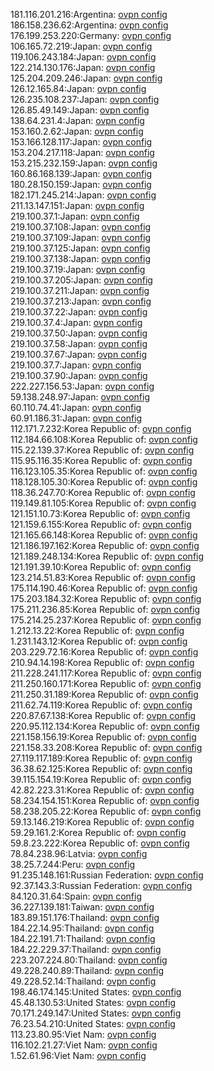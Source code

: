 181.116.201.216:Argentina: [ovpn config](vpn/181_116_201_216.ovpn)  
186.158.236.62:Argentina: [ovpn config](vpn/186_158_236_62.ovpn)  
176.199.253.220:Germany: [ovpn config](vpn/176_199_253_220.ovpn)  
106.165.72.219:Japan: [ovpn config](vpn/106_165_72_219.ovpn)  
119.106.243.184:Japan: [ovpn config](vpn/119_106_243_184.ovpn)  
122.214.130.176:Japan: [ovpn config](vpn/122_214_130_176.ovpn)  
125.204.209.246:Japan: [ovpn config](vpn/125_204_209_246.ovpn)  
126.12.165.84:Japan: [ovpn config](vpn/126_12_165_84.ovpn)  
126.235.108.237:Japan: [ovpn config](vpn/126_235_108_237.ovpn)  
126.85.49.149:Japan: [ovpn config](vpn/126_85_49_149.ovpn)  
138.64.231.4:Japan: [ovpn config](vpn/138_64_231_4.ovpn)  
153.160.2.62:Japan: [ovpn config](vpn/153_160_2_62.ovpn)  
153.166.128.117:Japan: [ovpn config](vpn/153_166_128_117.ovpn)  
153.204.217.118:Japan: [ovpn config](vpn/153_204_217_118.ovpn)  
153.215.232.159:Japan: [ovpn config](vpn/153_215_232_159.ovpn)  
160.86.168.139:Japan: [ovpn config](vpn/160_86_168_139.ovpn)  
180.28.150.159:Japan: [ovpn config](vpn/180_28_150_159.ovpn)  
182.171.245.214:Japan: [ovpn config](vpn/182_171_245_214.ovpn)  
211.13.147.151:Japan: [ovpn config](vpn/211_13_147_151.ovpn)  
219.100.37.1:Japan: [ovpn config](vpn/219_100_37_1.ovpn)  
219.100.37.108:Japan: [ovpn config](vpn/219_100_37_108.ovpn)  
219.100.37.109:Japan: [ovpn config](vpn/219_100_37_109.ovpn)  
219.100.37.125:Japan: [ovpn config](vpn/219_100_37_125.ovpn)  
219.100.37.138:Japan: [ovpn config](vpn/219_100_37_138.ovpn)  
219.100.37.19:Japan: [ovpn config](vpn/219_100_37_19.ovpn)  
219.100.37.205:Japan: [ovpn config](vpn/219_100_37_205.ovpn)  
219.100.37.211:Japan: [ovpn config](vpn/219_100_37_211.ovpn)  
219.100.37.213:Japan: [ovpn config](vpn/219_100_37_213.ovpn)  
219.100.37.22:Japan: [ovpn config](vpn/219_100_37_22.ovpn)  
219.100.37.4:Japan: [ovpn config](vpn/219_100_37_4.ovpn)  
219.100.37.50:Japan: [ovpn config](vpn/219_100_37_50.ovpn)  
219.100.37.58:Japan: [ovpn config](vpn/219_100_37_58.ovpn)  
219.100.37.67:Japan: [ovpn config](vpn/219_100_37_67.ovpn)  
219.100.37.7:Japan: [ovpn config](vpn/219_100_37_7.ovpn)  
219.100.37.90:Japan: [ovpn config](vpn/219_100_37_90.ovpn)  
222.227.156.53:Japan: [ovpn config](vpn/222_227_156_53.ovpn)  
59.138.248.97:Japan: [ovpn config](vpn/59_138_248_97.ovpn)  
60.110.74.41:Japan: [ovpn config](vpn/60_110_74_41.ovpn)  
60.91.186.31:Japan: [ovpn config](vpn/60_91_186_31.ovpn)  
112.171.7.232:Korea Republic of: [ovpn config](vpn/112_171_7_232.ovpn)  
112.184.66.108:Korea Republic of: [ovpn config](vpn/112_184_66_108.ovpn)  
115.22.139.37:Korea Republic of: [ovpn config](vpn/115_22_139_37.ovpn)  
115.95.116.35:Korea Republic of: [ovpn config](vpn/115_95_116_35.ovpn)  
116.123.105.35:Korea Republic of: [ovpn config](vpn/116_123_105_35.ovpn)  
118.128.105.30:Korea Republic of: [ovpn config](vpn/118_128_105_30.ovpn)  
118.36.247.70:Korea Republic of: [ovpn config](vpn/118_36_247_70.ovpn)  
119.149.81.105:Korea Republic of: [ovpn config](vpn/119_149_81_105.ovpn)  
121.151.10.73:Korea Republic of: [ovpn config](vpn/121_151_10_73.ovpn)  
121.159.6.155:Korea Republic of: [ovpn config](vpn/121_159_6_155.ovpn)  
121.165.66.148:Korea Republic of: [ovpn config](vpn/121_165_66_148.ovpn)  
121.186.197.162:Korea Republic of: [ovpn config](vpn/121_186_197_162.ovpn)  
121.189.248.134:Korea Republic of: [ovpn config](vpn/121_189_248_134.ovpn)  
121.191.39.10:Korea Republic of: [ovpn config](vpn/121_191_39_10.ovpn)  
123.214.51.83:Korea Republic of: [ovpn config](vpn/123_214_51_83.ovpn)  
175.114.190.46:Korea Republic of: [ovpn config](vpn/175_114_190_46.ovpn)  
175.203.184.32:Korea Republic of: [ovpn config](vpn/175_203_184_32.ovpn)  
175.211.236.85:Korea Republic of: [ovpn config](vpn/175_211_236_85.ovpn)  
175.214.25.237:Korea Republic of: [ovpn config](vpn/175_214_25_237.ovpn)  
1.212.13.22:Korea Republic of: [ovpn config](vpn/1_212_13_22.ovpn)  
1.231.143.12:Korea Republic of: [ovpn config](vpn/1_231_143_12.ovpn)  
203.229.72.16:Korea Republic of: [ovpn config](vpn/203_229_72_16.ovpn)  
210.94.14.198:Korea Republic of: [ovpn config](vpn/210_94_14_198.ovpn)  
211.228.241.117:Korea Republic of: [ovpn config](vpn/211_228_241_117.ovpn)  
211.250.160.171:Korea Republic of: [ovpn config](vpn/211_250_160_171.ovpn)  
211.250.31.189:Korea Republic of: [ovpn config](vpn/211_250_31_189.ovpn)  
211.62.74.119:Korea Republic of: [ovpn config](vpn/211_62_74_119.ovpn)  
220.87.67.138:Korea Republic of: [ovpn config](vpn/220_87_67_138.ovpn)  
220.95.112.134:Korea Republic of: [ovpn config](vpn/220_95_112_134.ovpn)  
221.158.156.19:Korea Republic of: [ovpn config](vpn/221_158_156_19.ovpn)  
221.158.33.208:Korea Republic of: [ovpn config](vpn/221_158_33_208.ovpn)  
27.119.117.189:Korea Republic of: [ovpn config](vpn/27_119_117_189.ovpn)  
36.38.62.125:Korea Republic of: [ovpn config](vpn/36_38_62_125.ovpn)  
39.115.154.19:Korea Republic of: [ovpn config](vpn/39_115_154_19.ovpn)  
42.82.223.31:Korea Republic of: [ovpn config](vpn/42_82_223_31.ovpn)  
58.234.154.151:Korea Republic of: [ovpn config](vpn/58_234_154_151.ovpn)  
58.238.205.22:Korea Republic of: [ovpn config](vpn/58_238_205_22.ovpn)  
59.13.146.219:Korea Republic of: [ovpn config](vpn/59_13_146_219.ovpn)  
59.29.161.2:Korea Republic of: [ovpn config](vpn/59_29_161_2.ovpn)  
59.8.23.222:Korea Republic of: [ovpn config](vpn/59_8_23_222.ovpn)  
78.84.238.96:Latvia: [ovpn config](vpn/78_84_238_96.ovpn)  
38.25.7.244:Peru: [ovpn config](vpn/38_25_7_244.ovpn)  
91.235.148.161:Russian Federation: [ovpn config](vpn/91_235_148_161.ovpn)  
92.37.143.3:Russian Federation: [ovpn config](vpn/92_37_143_3.ovpn)  
84.120.31.64:Spain: [ovpn config](vpn/84_120_31_64.ovpn)  
36.227.139.181:Taiwan: [ovpn config](vpn/36_227_139_181.ovpn)  
183.89.151.176:Thailand: [ovpn config](vpn/183_89_151_176.ovpn)  
184.22.14.95:Thailand: [ovpn config](vpn/184_22_14_95.ovpn)  
184.22.191.71:Thailand: [ovpn config](vpn/184_22_191_71.ovpn)  
184.22.229.37:Thailand: [ovpn config](vpn/184_22_229_37.ovpn)  
223.207.224.80:Thailand: [ovpn config](vpn/223_207_224_80.ovpn)  
49.228.240.89:Thailand: [ovpn config](vpn/49_228_240_89.ovpn)  
49.228.52.14:Thailand: [ovpn config](vpn/49_228_52_14.ovpn)  
198.46.174.145:United States: [ovpn config](vpn/198_46_174_145.ovpn)  
45.48.130.53:United States: [ovpn config](vpn/45_48_130_53.ovpn)  
70.171.249.147:United States: [ovpn config](vpn/70_171_249_147.ovpn)  
76.23.54.210:United States: [ovpn config](vpn/76_23_54_210.ovpn)  
113.23.80.95:Viet Nam: [ovpn config](vpn/113_23_80_95.ovpn)  
116.102.21.27:Viet Nam: [ovpn config](vpn/116_102_21_27.ovpn)  
1.52.61.96:Viet Nam: [ovpn config](vpn/1_52_61_96.ovpn)  
